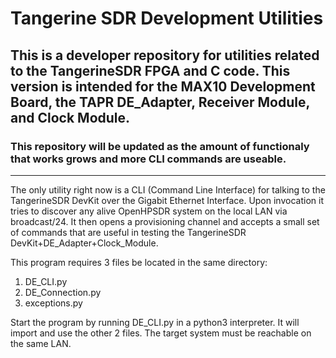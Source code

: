 # Tangerine SDR Development Utilities

## This is a developer repository for utilities related to the TangerineSDR FPGA and C code. This version is intended for the MAX10 Development Board, the TAPR DE_Adapter, Receiver Module, and Clock Module.

### This repository will be updated as the amount of functionaly that works grows and more CLI commands are useable.

-------------------------------
The only utility right now is a CLI (Command Line Interface) for talking to the TangerineSDR DevKit over the Gigabit Ethernet Interface. Upon invocation it tries to discover any alive OpenHPSDR system on the local LAN via broadcast/24. It then opens a provisioning channel and accepts a small set of commands that are useful in testing the TangerineSDR DevKit+DE_Adapter+Clock_Module.

This program requires 3 files be located in the same directory:
1. DE_CLI.py
2. DE_Connection.py
3. exceptions.py

Start the program by running DE_CLI.py in a python3 interpreter.
It will import and use the other 2 files. The target system must be reachable on the same LAN.



